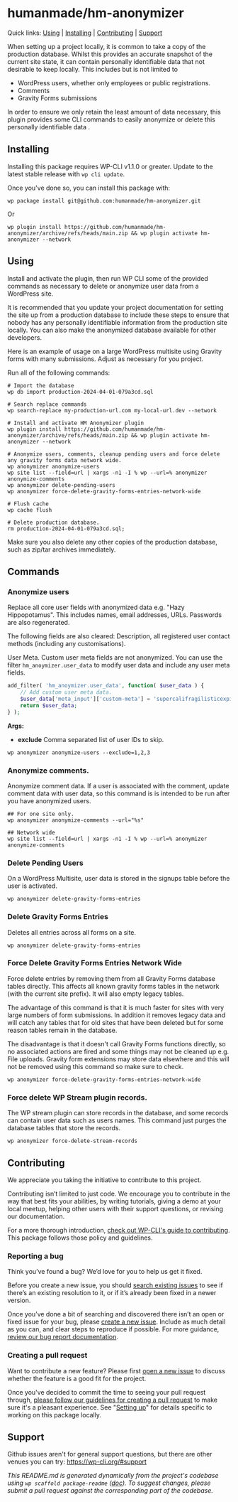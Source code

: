 humanmade/hm-anonymizer
=======================

Quick links: [Using](#using) | [Installing](#installing) | [Contributing](#contributing) | [Support](#support)

When setting up a project locally, it is common to take a copy of the production database. Whilst this provides an accurate snapshot of the current site state, it can contain personally identifiable data that not desirable to keep locally. This includes but is not limited to

* WordPress users, whether only employees or public registrations.
* Comments
* Gravity Forms submissions

In order to ensure we only retain the least amount of data necessary, this plugin provides some CLI commands to easily anonymize or delete this personally identifiable data .

## Installing

Installing this package requires WP-CLI v1.1.0 or greater. Update to the latest stable release with `wp cli update`.

Once you've done so, you can install this package with:

    wp package install git@github.com:humanmade/hm-anonymizer.git

Or

    wp plugin install https://github.com/humanmade/hm-anonymizer/archive/refs/heads/main.zip && wp plugin activate hm-anonymizer --network

## Using

Install and activate the plugin, then run WP CLI some of the provided commands as necessary to delete or anonymize user data from a WordPress site.

It is recommended that you update your project documentation for setting the site up from a production database to include these steps to ensure that nobody has any personally identifiable information from the production site locally. You can also make the anonymized database available for other developers.

Here is an example of usage on a large WordPress multisite using Gravity forms with many submissions. Adjust as necessary for you project.

Run all of the following commands:

```console
# Import the database
wp db import production-2024-04-01-079a3cd.sql

# Search replace commands
wp search-replace my-production-url.com my-local-url.dev --network

# Install and activate HM Anonymizer plugin
wp plugin install https://github.com/humanmade/hm-anonymizer/archive/refs/heads/main.zip && wp plugin activate hm-anonymizer --network

# Anonymize users, comments, cleanup pending users and force delete any gravity forms data network wide.
wp anonymizer anonymize-users
wp site list --field=url | xargs -n1 -I % wp --url=% anonymizer anonymize-comments
wp anonymizer delete-pending-users
wp anonymizer force-delete-gravity-forms-entries-network-wide

# Flush cache
wp cache flush

# Delete production database.
rm production-2024-04-01-079a3cd.sql;
```

Make sure you also delete any other copies of the production database, such as zip/tar archives immediately.

## Commands

### Anonymize users

Replace all core user fields with anonymized data e.g. "Hazy Hippopotamus". This includes names, email addresses, URLs. Passwords are also regenerated.

The following fields are also cleared: Description, all registered user contact methods (including any customisations).

User Meta. Custom user meta fields are not anonymized. You can use the filter `hm_anoymizer.user_data` to modify user data and include any user meta fields.

```php
add_filter( 'hm_anoymizer.user_data', function( $user_data ) {
	// Add custom user meta data.
	$user_data['meta_input']['custom-meta'] = 'supercalifragilisticexpialidocious';
	return $user_data;
} );
```

**Args:**

* **exclude** Comma separated list of user IDs to skip.

```
wp anonymizer anonymize-users --exclude=1,2,3
```


### Anonymize comments.

Anonymize comment data. If a user is associated with the comment, update comment data with user data, so this command is is intended to be run after you have anonymized users.

```console
## For one site only.
wp anonymizer anonymize-comments --url="%s"

## Network wide
wp site list --field=url | xargs -n1 -I % wp --url=% anonymizer anonymize-comments
```

### Delete Pending Users

On a WordPress Multisite, user data is stored in the signups table before the user is activated.

```console
wp anonymizer delete-gravity-forms-entries
```

### Delete Gravity Forms Entries

Deletes all entries across all forms on a site.

```console
wp anonymizer delete-gravity-forms-entries
```

### Force Delete Gravity Forms Entries Network Wide

Force delete entries by removing them from all Gravity Forms database tables directly. This affects all known gravity forms tables in the network (with the current site prefix). It will also empty legacy tables.

The advantage of this command is that it is much faster for sites with very large numbers of form submissions. In addition it removes legacy data and will catch any tables that for old sites that have been deleted but for some reason tables  remain in the database.

The disadvantage is that it doesn't call Gravity Forms functions directly, so no associated actions are fired and some things may not be cleaned up e.g. File uploads. Gravity form extensions may store data elsewhere and this will not be removed using this command so make sure to check.

```console
wp anonymizer force-delete-gravity-forms-entries-network-wide
```

### Force delete WP Stream plugin records.

The WP stream plugin can store records in the database, and some records can contain user data such as users names. This command just purges the database tables that store the records.

```console
wp anonymizer force-delete-stream-records
```

## Contributing

We appreciate you taking the initiative to contribute to this project.

Contributing isn’t limited to just code. We encourage you to contribute in the way that best fits your abilities, by writing tutorials, giving a demo at your local meetup, helping other users with their support questions, or revising our documentation.

For a more thorough introduction, [check out WP-CLI's guide to contributing](https://make.wordpress.org/cli/handbook/contributing/). This package follows those policy and guidelines.

### Reporting a bug

Think you’ve found a bug? We’d love for you to help us get it fixed.

Before you create a new issue, you should [search existing issues](https://github.com/humanmade/hm-anonymizer/issues?q=label%3Abug%20) to see if there’s an existing resolution to it, or if it’s already been fixed in a newer version.

Once you’ve done a bit of searching and discovered there isn’t an open or fixed issue for your bug, please [create a new issue](https://github.com/humanmade/hm-anonymizer/issues/new). Include as much detail as you can, and clear steps to reproduce if possible. For more guidance, [review our bug report documentation](https://make.wordpress.org/cli/handbook/bug-reports/).

### Creating a pull request

Want to contribute a new feature? Please first [open a new issue](https://github.com/humanmade/hm-anonymizer/issues/new) to discuss whether the feature is a good fit for the project.

Once you've decided to commit the time to seeing your pull request through, [please follow our guidelines for creating a pull request](https://make.wordpress.org/cli/handbook/pull-requests/) to make sure it's a pleasant experience. See "[Setting up](https://make.wordpress.org/cli/handbook/pull-requests/#setting-up)" for details specific to working on this package locally.

## Support

Github issues aren't for general support questions, but there are other venues you can try: https://wp-cli.org/#support

*This README.md is generated dynamically from the project's codebase using `wp scaffold package-readme` ([doc](https://github.com/wp-cli/scaffold-package-command#wp-scaffold-package-readme)). To suggest changes, please submit a pull request against the corresponding part of the codebase.*
